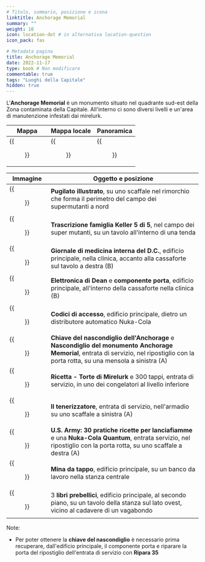 ```yaml
---
# Titolo, sommario, posizione e icona
linktitle: Anchorage Memorial
summary: ""
weight: 10
icon: location-dot # in alternativa location-question
icon_pack: fas

# Metadata pagina
title: Anchorage Memorial
date: 2022-11-17
type: book # Non modificare
commentable: true
tags: "Luoghi della Capitale"
hidden: true
---
```


<div class="fo3">


L'**Anchorage Memorial** è un monumento situato nel quadrante sud-est della Zona contaminata della Capitale. All'interno ci sono diversi livelli e un'area di manutenzione  infestati dai mirelurk.

| Mappa | Mappa locale | Panoramica |
| ----- | ------------ | ---------- |
| {{<figure src="fo3/Anchorage_Memorial_loc.webp">}}  |  {{<figure src="fo3/Anchorage_Memorial_Facility_map.webp">}} |  {{<figure src="fo3/Anchorage_Memorial.webp">}} |

| Immagine                                                                    | Oggetto e posizione                                                                                                                                                          |
| --------------------------------------------------------------------------- | ---------------------------------------------------------------------------------------------------------------------------------------------------------------------------- |
| {{<figure src="fo3/FO3_PI_Anchorage_Memorial.webp">}}                                         | **Pugilato illustrato**, su uno scaffale nel rimorchio che forma il perimetro del campo dei supermutanti a nord                                                              |
| {{<figure src="fo3/FO3_Keller_family_transcript_5.webp">}}                                    | **Trascrizione famiglia Keller 5 di 5**, nel campo dei super mutanti, su un tavolo all'interno di una tenda                                                                  |
| {{<figure src="fo3/Skill_books_Anchorage_Memorial.webp">}}                                    | **Giornale di medicina interna del D.C.**, edificio principale, nella clinica, accanto alla cassaforte sul tavolo a destra (B)                                               |
| {{<figure src="fo3/Dean's_Electronics_Anchorage_Memorial.jpg">}}                                                                        | **Elettronica di Dean** e **componente porta**, edificio principale, all'interno della cassaforte nella clinica (B)                                                          |
| {{<figure src="fo3/FO3_Access_codes.webp">}}                                                  | **Codici di accesso**, edificio principale, dietro un distributore automatico Nuka-Cola                                                                                      |
| {{<figure src="fo3/Anchorage_Stash_key.webp">}}                                               | **Chiave del nascondiglio dell'Anchorage** e **Nascondiglio del monumento Anchorage Memorial**, entrata di servizio, nel ripostiglio con la porta rotta, su una mensola a sinistra (A) |
| {{<figure src="fo3/Recipe_mirelurk_cakes.webp">}}                                             | **Ricetta - Torte di Mirelurk** e 300 tappi, entrata di servizio, in uno dei congelatori al livello inferiore                                                                |
| {{<figure src="fo3/Fo3_The_Tenderizer.webp">}}                                                | **Il tenerizzatore**, entrata di servizio, nell'armadio su uno scaffale a sinistra (A)                                                                                       |
| {{<figure src="fo3/Memorial_service_entrance_U.S._Army_30_Handy_Flamethrower_Recipes.webp">}} | **U.S. Army: 30 pratiche ricette per lanciafiamme** e una **Nuka-Cola Quantum**, entrata servizio, nel ripostiglio con la porta rotta, su uno scaffale a destra (A)                                 |
| {{<figure src="fo3/Anchorage_Memorial_bottlecap_mine.webp">}}                                 | **Mina da tappo**, edificio principale, su un banco da lavoro nella stanza centrale                                                                                          |
| {{<figure src="fo3/Anchorage_Memorial_Pre-War_Books.jpg">}}   | 3 **libri prebellici**, edificio principale, al secondo piano, su un tavolo della stanza sul lato ovest, vicino al cadavere di un vagabondo |


Note:
- Per poter ottenere la **chiave del nascondiglio** è necessario prima recuperare, dall'edificio principale, il componente porta e riparare la porta del ripostiglio dell'entrata di servizio con **Ripara 35**


</div>

